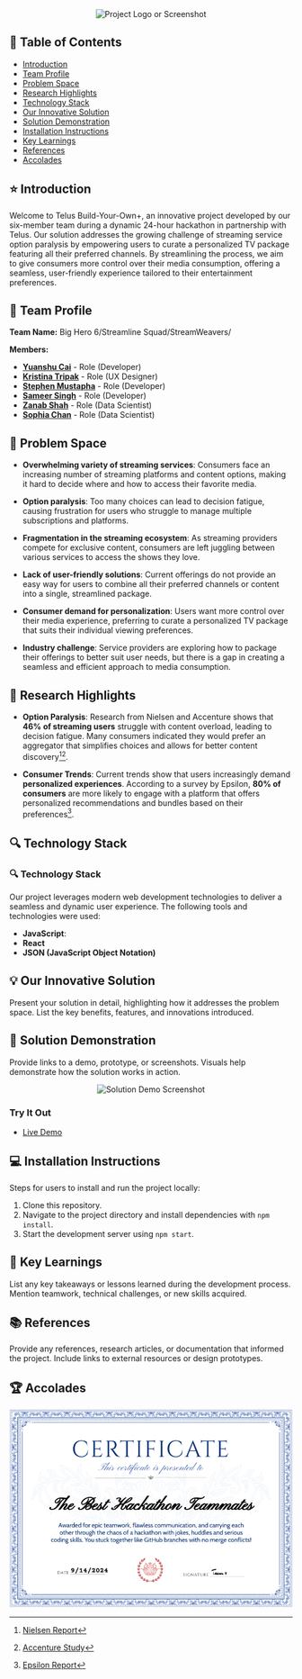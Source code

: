 <div align="center">
<img src="YOUR_IMAGE_LINK" alt="Project Logo or Screenshot">
</div>

## 📖 Table of Contents

- [Introduction](#star-introduction)
- [Team Profile](#handshake-team-profile)
- [Problem Space](#thinking-problem-space)
- [Research Highlights](#telescope-research-highlights)
- [Technology Stack](#mag-technology-stack)
- [Our Innovative Solution](#bulb-our-innovative-solution)
- [Solution Demonstration](#iphone-solution-demonstration)
- [Installation Instructions](#computer-installation-instructions)
- [Key Learnings](#seedling-key-learnings)
- [References](#books-references)
- [Accolades](#trophy-accolades)

## :star: Introduction

Welcome to Telus Build-Your-Own+, an innovative project developed by our six-member team during a dynamic 24-hour hackathon in partnership with Telus. Our solution addresses the growing challenge of streaming service option paralysis by empowering users to curate a personalized TV package featuring all their preferred channels. By streamlining the process, we aim to give consumers more control over their media consumption, offering a seamless, user-friendly experience tailored to their entertainment preferences.

## :handshake: Team Profile

**Team Name:** Big Hero 6/Streamline Squad/StreamWeavers/

**Members:**

- **[Yuanshu Cai](https://www.linkedin.com/in/yuanshucai/)** - Role (Developer)
- **[Kristina Tripak](https://www.linkedin.com/in/kristina-tripak/)** - Role (UX Designer)
- **[Stephen Mustapha](https://www.linkedin.com/in/stephen-mustapha-ng/)** - Role (Developer)
- **[Sameer Singh](https://www.linkedin.com/in/sameersingh22/)** - Role (Developer)
- **[Zanab Shah](https://www.linkedin.com/in/zanab-jafry-shah/)** - Role (Data Scientist)
- **[Sophia Chan](https://www.linkedin.com/in/sophia-g-chan/)** - Role (Data Scientist)

## :thinking: Problem Space

- **Overwhelming variety of streaming services**: Consumers face an increasing number of streaming platforms and content options, making it hard to decide where and how to access their favorite media.

- **Option paralysis**: Too many choices can lead to decision fatigue, causing frustration for users who struggle to manage multiple subscriptions and platforms.

- **Fragmentation in the streaming ecosystem**: As streaming providers compete for exclusive content, consumers are left juggling between various services to access the shows they love.

- **Lack of user-friendly solutions**: Current offerings do not provide an easy way for users to combine all their preferred channels or content into a single, streamlined package.

- **Consumer demand for personalization**: Users want more control over their media experience, preferring to curate a personalized TV package that suits their individual viewing preferences.

- **Industry challenge**: Service providers are exploring how to package their offerings to better suit user needs, but there is a gap in creating a seamless and efficient approach to media consumption.

## :telescope: Research Highlights

- **Option Paralysis**: Research from Nielsen and Accenture shows that **46% of streaming users** struggle with content overload, leading to decision fatigue. Many consumers indicated they would prefer an aggregator that simplifies choices and allows for better content discovery[^1][^2].

- **Consumer Trends**: Current trends show that users increasingly demand **personalized experiences**. According to a survey by Epsilon, **80% of consumers** are more likely to engage with a platform that offers personalized recommendations and bundles based on their preferences[^3].

[^1]: [Nielsen Report](https://www.nielsen.com/insights/2022/whats-old-is-new-again-bundles-could-help-consumers-cope-with-increasing-streaming-service-choice/)
[^2]: [Accenture Study](https://newsroom.accenture.com/news/2022/sixty-percent-of-global-consumers-are-frustrate[…]on-streaming-video-services-according-to-accenture-report)
[^3]: [Epsilon Report](https://www.epsilon.com/us/about-us/pressroom/new-epsilon-research-indicates-80-of-c[…]to-make-a-purchase-when-brands-offer-personalized-experiences)

## :mag: Technology Stack

### 🔍 Technology Stack

Our project leverages modern web development technologies to deliver a seamless and dynamic user experience. The following tools and technologies were used:

- **JavaScript**:
- **React**
- **JSON (JavaScript Object Notation)**

## :bulb: Our Innovative Solution

Present your solution in detail, highlighting how it addresses the problem space. List the key benefits, features, and innovations introduced.

## :iphone: Solution Demonstration

Provide links to a demo, prototype, or screenshots. Visuals help demonstrate how the solution works in action.

<div align="center">
<img src="DEMO_IMAGE_LINK" alt="Solution Demo Screenshot">
</div>

### Try It Out

- [Live Demo](YOUR_LIVE_DEMO_LINK)

## :computer: Installation Instructions

Steps for users to install and run the project locally:

1. Clone this repository.
2. Navigate to the project directory and install dependencies with `npm install`.
3. Start the development server using `npm start`.

## :seedling: Key Learnings

List any key takeaways or lessons learned during the development process. Mention teamwork, technical challenges, or new skills acquired.

## :books: References

Provide any references, research articles, or documentation that informed the project. Include links to external resources or design prototypes.

## :trophy: Accolades

![certificate to us](certificate.png)
